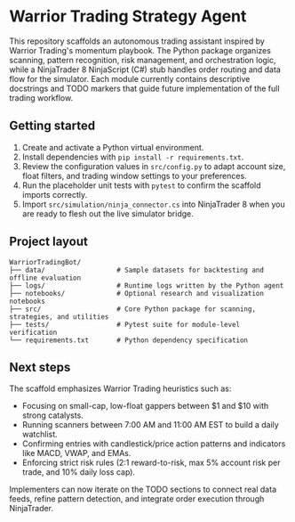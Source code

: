 # Warrior Trading Strategy Agent

This repository scaffolds an autonomous trading assistant inspired by Warrior Trading's momentum playbook. The Python package organizes scanning, pattern recognition, risk management, and orchestration logic, while a NinjaTrader 8 NinjaScript (C#) stub handles order routing and data flow for the simulator. Each module currently contains descriptive docstrings and TODO markers that guide future implementation of the full trading workflow.

## Getting started

1. Create and activate a Python virtual environment.
2. Install dependencies with `pip install -r requirements.txt`.
3. Review the configuration values in `src/config.py` to adapt account size, float filters, and trading window settings to your preferences.
4. Run the placeholder unit tests with `pytest` to confirm the scaffold imports correctly.
5. Import `src/simulation/ninja_connector.cs` into NinjaTrader 8 when you are ready to flesh out the live simulator bridge.

## Project layout

```
WarriorTradingBot/
├── data/                  # Sample datasets for backtesting and offline evaluation
├── logs/                  # Runtime logs written by the Python agent
├── notebooks/             # Optional research and visualization notebooks
├── src/                   # Core Python package for scanning, strategies, and utilities
├── tests/                 # Pytest suite for module-level verification
└── requirements.txt       # Python dependency specification
```

## Next steps

The scaffold emphasizes Warrior Trading heuristics such as:

- Focusing on small-cap, low-float gappers between $1 and $10 with strong catalysts.
- Running scanners between 7:00 AM and 11:00 AM EST to build a daily watchlist.
- Confirming entries with candlestick/price action patterns and indicators like MACD, VWAP, and EMAs.
- Enforcing strict risk rules (2:1 reward-to-risk, max 5% account risk per trade, and 10% daily loss cap).

Implementers can now iterate on the TODO sections to connect real data feeds, refine pattern detection, and integrate order execution through NinjaTrader.
